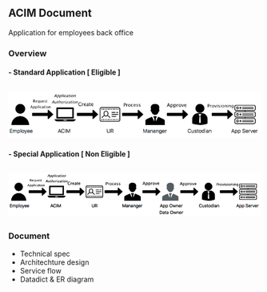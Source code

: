 ## ACIM Document 
Application for employees back office
  
  
### Overview
#### - Standard Application [ Eligible ] 
![standard]  
 --- 
  
#### - Special Application [ Non Eligible ]
![special]  
---  
  
  
    
### Document
- Technical spec
- Architechture design
- Service flow
- Datadict & ER diagram


[standard]: https://github.com/gigsth/Doc/blob/master/standard.png
[special]: https://github.com/gigsth/Doc/blob/master/special.png
